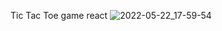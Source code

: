 Tic Tac Toe game react
![2022-05-22_17-59-54](https://user-images.githubusercontent.com/77203734/169696349-9a1f1169-5d4e-4cfa-b9db-1a1e8a4f7cef.png)
